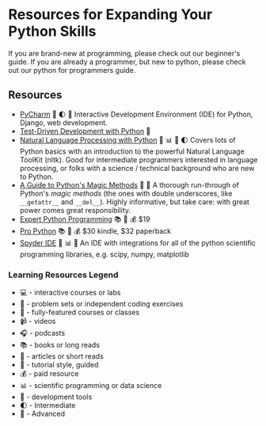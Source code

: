# Resources for Expanding Your Python Skills

If you are brand-new at programming, please check out our beginner's guide. If you are already a programmer, but new to python, please check out our python for programmers guide.

## Resources

* [PyCharm](https://www.jetbrains.com/pycharm/) :wrench: :first_quarter_moon: :full_moon_with_face: Interactive Development Environment (IDE) for Python, Django, web development.
* [Test-Driven Development with Python](http://chimera.labs.oreilly.com/books/1234000000754) :book:
* [Natural Language Processing with Python](http://www.nltk.org/book/) :book: :bar_chart: :beginner: :first_quarter_moon: Covers lots of Python basics with an introduction to the powerful Natural Language ToolKit (nltk). Good for intermediate programmers interested in language processing, or folks with a science / technical background who are new to Python.
* [A Guide to Python's Magic Methods](http://www.rafekettler.com/magicmethods.html) :page_facing_up: :full_moon_with_face: A thorough run-through of Python's _magic methods_ (the ones with double underscores, like `__getattr__` and `__del__`). Highly informative, but take care: with great power comes great responsibility.
* [Expert Python Programming](https://www.packtpub.com/application-development/expert-python-programming) :books: :full_moon_with_face: :moneybag: $19
* [Pro Python](http://www.amazon.com/Python-Experts-Voice-Open-Source-ebook/dp/B004VH5Z5I/ref=dp_kinw_strp_1) :books: :full_moon_with_face: :moneybag: $30 kindle, $32 paperback
* [Spyder IDE](https://github.com/spyder-ide/spyder#installation) :wrench: :bar_chart: :full_moon_with_face: An IDE with integrations for all of the python scientific programming libraries, e.g. scipy, numpy, matplotlib

### Learning Resources Legend
* :computer: - interactive courses or labs
* :pencil: - problem sets or independent coding exercises
* :school_satchel: - fully-featured courses or classes
* :video_camera: - videos
* :headphones: - podcasts
* :books: - books or long reads
* :page_facing_up: - articles or short reads
* :beginner: - tutorial style, guided
* :moneybag: - paid resource
* :bar_chart: - scientific programming or data science
* :wrench: - development tools
* :first_quarter_moon: - Intermediate
* :full_moon_with_face: - Advanced

